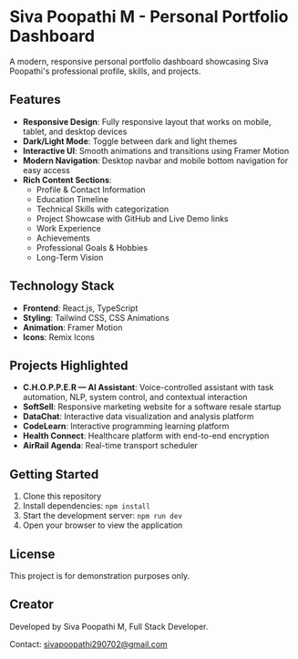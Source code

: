 # Siva Poopathi M - Personal Portfolio Dashboard

A modern, responsive personal portfolio dashboard showcasing Siva Poopathi's professional profile, skills, and projects.

## Features

- **Responsive Design**: Fully responsive layout that works on mobile, tablet, and desktop devices
- **Dark/Light Mode**: Toggle between dark and light themes
- **Interactive UI**: Smooth animations and transitions using Framer Motion
- **Modern Navigation**: Desktop navbar and mobile bottom navigation for easy access
- **Rich Content Sections**:
  - Profile & Contact Information
  - Education Timeline
  - Technical Skills with categorization
  - Project Showcase with GitHub and Live Demo links
  - Work Experience
  - Achievements
  - Professional Goals & Hobbies
  - Long-Term Vision

## Technology Stack

- **Frontend**: React.js, TypeScript
- **Styling**: Tailwind CSS, CSS Animations
- **Animation**: Framer Motion
- **Icons**: Remix Icons

## Projects Highlighted

- **C.H.O.P.P.E.R — AI Assistant**: Voice-controlled assistant with task automation, NLP, system control, and contextual interaction
- **SoftSell**: Responsive marketing website for a software resale startup
- **DataChat**: Interactive data visualization and analysis platform
- **CodeLearn**: Interactive programming learning platform
- **Health Connect**: Healthcare platform with end-to-end encryption
- **AirRail Agenda**: Real-time transport scheduler

## Getting Started

1. Clone this repository
2. Install dependencies: `npm install`
3. Start the development server: `npm run dev`
4. Open your browser to view the application

## License

This project is for demonstration purposes only.

## Creator

Developed by Siva Poopathi M, Full Stack Developer.

Contact: sivapoopathi290702@gmail.com